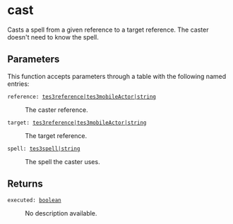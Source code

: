 # cast

Casts a spell from a given reference to a target reference. The caster doesn't need to know the spell.

## Parameters

This function accepts parameters through a table with the following named entries:

<dl class="describe">
<dt><code class="descname">reference: <a href="https://mwse.readthedocs.io/en/latest/lua/type/tes3reference|tes3mobileActor|string.html">tes3reference|tes3mobileActor|string</a></code></dt>
<dd>

The caster reference.

</dd>
<dt><code class="descname">target: <a href="https://mwse.readthedocs.io/en/latest/lua/type/tes3reference|tes3mobileActor|string.html">tes3reference|tes3mobileActor|string</a></code></dt>
<dd>

The target reference.

</dd>
<dt><code class="descname">spell: <a href="https://mwse.readthedocs.io/en/latest/lua/type/tes3spell|string.html">tes3spell|string</a></code></dt>
<dd>

The spell the caster uses.

</dd>
</dl>

## Returns

<dl class="describe">
<dt><code class="descname">executed: <a href="https://mwse.readthedocs.io/en/latest/lua/type/boolean.html">boolean</a></code></dt>
<dd>

No description available.

</dd>
</dl>
